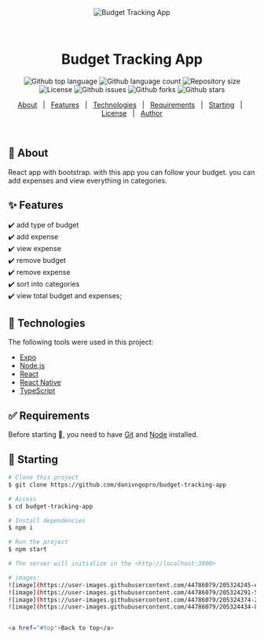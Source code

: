 <div align="center" id="top"> 
  <img src="./.github/app.gif" alt="Budget Tracking App" />

  &#xa0;

  <!-- <a href="https://budgettrackingapp.netlify.app">Demo</a> -->
</div>

<h1 align="center">Budget Tracking App</h1>

<p align="center">
  <img alt="Github top language" src="https://img.shields.io/github/languages/top/danivngopro/budget-tracking-app?color=56BEB8">

  <img alt="Github language count" src="https://img.shields.io/github/languages/count/danivngopro/budget-tracking-app?color=56BEB8">

  <img alt="Repository size" src="https://img.shields.io/github/repo-size/danivngopro/budget-tracking-app?color=56BEB8">

  <img alt="License" src="https://img.shields.io/github/license/danivngopro/budget-tracking-app?color=56BEB8">

  <img alt="Github issues" src="https://img.shields.io/github/issues/danivngopro/budget-tracking-app?color=56BEB8" />

  <img alt="Github forks" src="https://img.shields.io/github/forks/danivngopro/budget-tracking-app?color=56BEB8" />

  <img alt="Github stars" src="https://img.shields.io/github/stars/danivngopro/budget-tracking-app?color=56BEB8" />
</p>

<p align="center">
  <a href="#dart-about">About</a> &#xa0; | &#xa0; 
  <a href="#sparkles-features">Features</a> &#xa0; | &#xa0;
  <a href="#rocket-technologies">Technologies</a> &#xa0; | &#xa0;
  <a href="#white_check_mark-requirements">Requirements</a> &#xa0; | &#xa0;
  <a href="#checkered_flag-starting">Starting</a> &#xa0; | &#xa0;
  <a href="#memo-license">License</a> &#xa0; | &#xa0;
  <a href="https://github.com/danivngopro" target="_blank">Author</a>
</p>

<br>

## :dart: About ##

React app with bootstrap. with this app you can follow your budget.
you can add expenses and view everything in categories.

## :sparkles: Features ##

:heavy_check_mark: add type of budget\
:heavy_check_mark: add expense\
:heavy_check_mark: view expense\
:heavy_check_mark: remove budget\
:heavy_check_mark: remove expense\
:heavy_check_mark: sort into categories\
:heavy_check_mark: view total budget and expenses;

## :rocket: Technologies ##

The following tools were used in this project:

- [Expo](https://expo.io/)
- [Node.js](https://nodejs.org/en/)
- [React](https://pt-br.reactjs.org/)
- [React Native](https://reactnative.dev/)
- [TypeScript](https://www.typescriptlang.org/)

## :white_check_mark: Requirements ##

Before starting :checkered_flag:, you need to have [Git](https://git-scm.com) and [Node](https://nodejs.org/en/) installed.

## :checkered_flag: Starting ##

```bash
# Clone this project
$ git clone https://github.com/danivngopro/budget-tracking-app

# Access
$ cd budget-tracking-app

# Install dependencies
$ npm i

# Run the project
$ npm start

# The server will initialize in the <http://localhost:3000>

# images:
![image](https://user-images.githubusercontent.com/44786079/205324245-eb0f5d47-d44a-48b6-afba-524072185536.png)
![image](https://user-images.githubusercontent.com/44786079/205324291-596a8763-f83b-4c96-a912-ef2375ca9fff.png)
![image](https://user-images.githubusercontent.com/44786079/205324374-2a96015f-73f4-46c8-8fcf-d115bdf080b9.png)
![image](https://user-images.githubusercontent.com/44786079/205324434-8dabe664-44d1-4eff-9f39-5d23649e1500.png)


<a href="#top">Back to top</a>
